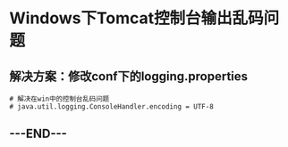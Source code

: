 # Windows下Tomcat控制台输出乱码问题

## 解决方案：修改conf下的logging.properties

```properties
# 解决在win中的控制台乱码问题 	
# java.util.logging.ConsoleHandler.encoding = UTF-8
```

## ---END---